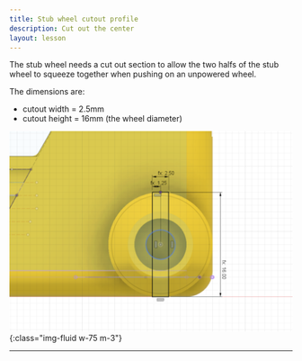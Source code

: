 ```yaml
---
title: Stub wheel cutout profile
description: Cut out the center
layout: lesson
---
```


The stub wheel needs a cut out section to allow the two halfs of the stub wheel to squeeze together when pushing on an unpowered wheel.

The dimensions are:

* cutout width = 2.5mm
* cutout height = 16mm (the wheel diameter)

![Chassis stub wheel cutout profile Cad Drawing](assets/chassis_stub_wheel_cutout_profile.png){:class="img-fluid w-75 m-3"}

---
